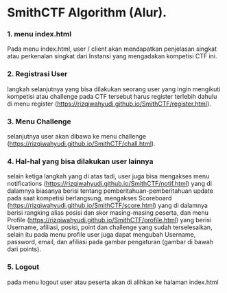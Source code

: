 # SmithCTF Algorithm (Alur).

### 1. menu index.html
Pada menu index.html, user / client akan mendapatkan penjelasan singkat atau perkenalan singkat dari Instansi yang mengadakan kompetisi CTF ini.

### 2. Registrasi User
langkah selanjutnya yang bisa dilakukan seorang user yang ingin mengikuti kompetisi atau challenge pada CTF tersebut harus register terlebih dahulu di menu register (https://rizqiwahyudi.github.io/SmithCTF/register.html).

### 3. Menu Challenge
selanjutnya user akan dibawa ke menu challenge (https://rizqiwahyudi.github.io/SmithCTF/chall.html).

### 4. Hal-hal yang bisa dilakukan user lainnya
selain ketiga langkah yang di atas tadi, user juga bisa mengakses menu notifications (https://rizqiwahyudi.github.io/SmithCTF/notif.html) yang di dalamnya biasanya berisi tentang pemberitahuan-pemberitahuan update pada saat kompetisi berlangsung, mengakses Scoreboard (https://rizqiwahyudi.github.io/SmithCTF/score.html) yang di dalamnya berisi rangking alias posisi dan skor masing-masing peserta, dan menu Profile (https://rizqiwahyudi.github.io/SmithCTF/profile.html) yang berisi Username, afiliasi, posisi, point dan challenge yang sudah terselesaikan, selain itu pada menu profile user juga dapat mengubah Username, password, email, dan afiliasi pada gambar pengaturan (gambar di bawah dari points).

### 5. Logout
pada menu logout user atau peserta akan di alihkan ke halaman index.html
